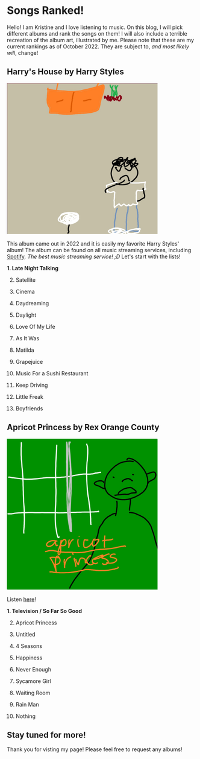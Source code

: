 # Songs Ranked!
Hello! I am Kristine and I love listening to music. On this blog, I will pick different albums and rank the songs on them! I will also include a terrible recreation of the album art, illustrated by me. Please note that these are my current rankings as of October 2022. They are subject to, _and most likely will_, change!

## Harry's House by Harry Styles
<img src="harryshouse.jpg" width="400" height="400">

This album came out in 2022 and it is easily my favorite Harry Styles' album! The album can be found on all music streaming services, including [Spotify](https://open.spotify.com/album/5r36AJ6VOJtp00oxSkBZ5h). _The best music streaming service! ;D_ Let's start with the lists! 

**1. Late Night Talking**

2. Satellite


4. Cinema


6. Daydreaming


8. Daylight


10. Love Of My Life


12. As It Was


14. Matilda


16. Grapejuice


18. Music For a Sushi Restaurant


20. Keep Driving


22. Little Freak


24. Boyfriends


## Apricot Princess by Rex Orange County
<img src="apricotprincess.jpg" width="400" height="400">

Listen [here](https://open.spotify.com/album/2NBVxjZcbH5H1N1Ab2ExDH)!

**1. Television / So Far So Good**

2. Apricot Princess


4. Untitled


6. 4 Seasons 


8. Happiness


10. Never Enough


12. Sycamore Girl


14. Waiting Room


16. Rain Man


18. Nothing

## Stay tuned for more!
Thank you for visting my page! Please feel free to request any albums!


